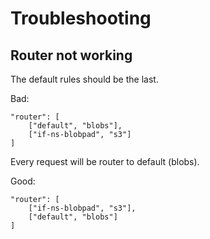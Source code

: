 # Troubleshooting

## Router not working

The default rules should be the last.

Bad:

	"router": [
	    ["default", "blobs"],
        ["if-ns-blobpad", "s3"]
    ]

Every request will be router to default (blobs).

Good:

	"router": [
        ["if-ns-blobpad", "s3"],
        ["default", "blobs"]
    ]
